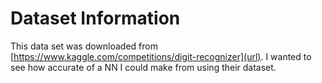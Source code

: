 # Dataset Information

This data set was downloaded from [https://www.kaggle.com/competitions/digit-recognizer](url). I wanted to see how accurate of a NN I could make from using their dataset.
